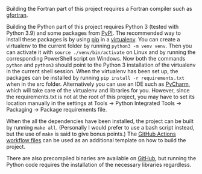 <!--
This is a Markdown file and is best viewed with a suitable program such as Okular.
These comments should not be visible when viewing this file with a proper program.
-->

Building the Fortran part of this project requires a Fortran compiler such as
[gfortran](https://gcc.gnu.org/wiki/GFortran).

Building the Python part of this project requires
Python 3 (tested with Python 3.9) and some packages from
[PyPI](https://pypi.org/).
The recommended way to install these packages is by using
[pip](https://pip.pypa.io/en/stable/) in a
[virtualenv](https://docs.python.org/3/library/venv.html).
You can create a virtualenv to the current folder by running
```python3 -m venv venv```.
Then you can activate it with
```source ./venv/bin/activate```
on Linux and by running the corresponding PowerShell script on Windows.
Now both the commands `python` and `python3` should point to the Python 3
installation of the virtualenv in the current shell session.
When the virtualenv has been set up, the packages can be installed by running
```pip install -r requirements.txt``` when in the src folder.
Alternatively you can use an IDE such as
[PyCharm](https://www.jetbrains.com/pycharm/), which will take care of the virtualenv and libraries for you.
However, since the requirements.txt is not at the root of this project, you may have to set its location
manually in the settings at
Tools &rarr; Python Integrated Tools &rarr; Packaging &rarr; Package requirements file.

When the all the dependencies have been installed, the project can be built by running ```make all```.
(Personally I would prefer to use a bash script instead, but the use of ```make``` is said to give bonus points.)
The
[GitHub Actions](https://github.com/features/actions)
[workflow files](../.github/workflows)
can be used as an additional template on how to build the project.

There are also precompiled binaries are available on
[GitHub](https://github.com/AgenttiX/planetary-motion/actions), but running the Python code requires the
installation of the necessary libraries regardless.

<!-- By the way, in my opinion it would be the best to put both build and usage
documentation in one README file in the root of the repository, since
this is a rather small project. -->
